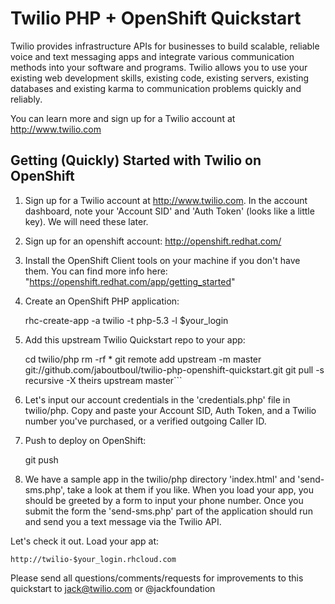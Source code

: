 Twilio PHP + OpenShift Quickstart
=========================
Twilio provides infrastructure APIs for businesses to build scalable, reliable voice and text messaging apps and integrate various communication methods into your software and programs. Twilio allows you to use your existing web development skills, existing code, existing servers, existing databases and existing karma to communication problems quickly and reliably.

You can learn more and sign up for a Twilio account at http://www.twilio.com

Getting (Quickly) Started with Twilio on OpenShift
--------------------
1. Sign up for a Twilio account at http://www.twilio.com. In the account dashboard, note your 'Account SID' and 'Auth Token' (looks like a little key). We will need these later.

2. Sign up for an openshift account: http://openshift.redhat.com/

3. Install the OpenShift Client tools on your machine if you don't have them. You can find more info here: "https://openshift.redhat.com/app/getting_started"

4. Create an OpenShift PHP application:

	rhc-create-app -a twilio -t php-5.3 -l $your_login

5. Add this upstream Twilio Quickstart repo to your app:

	cd twilio/php
	rm -rf *
	git remote add upstream -m master git://github.com/jaboutboul/twilio-php-openshift-quickstart.git
	git pull -s recursive -X theirs upstream master```

6. Let's input our account credentials in the 'credentials.php' file in twilio/php. Copy and paste your Account SID, Auth Token, and a Twilio number you've purchased, or a verified outgoing Caller ID.

7. Push to deploy on OpenShift:

	git push

8. We have a sample app in the twilio/php directory 'index.html' and 'send-sms.php', take a look at them if you like. When you load your app, you should be greeted by a form to input your phone number. Once you submit the form the 'send-sms.php' part of the application should run and send you a text message via the Twilio API.

Let's check it out. Load your app at:

	http://twilio-$your_login.rhcloud.com

Please send all questions/comments/requests for improvements to this quickstart to jack@twilio.com or @jackfoundation
